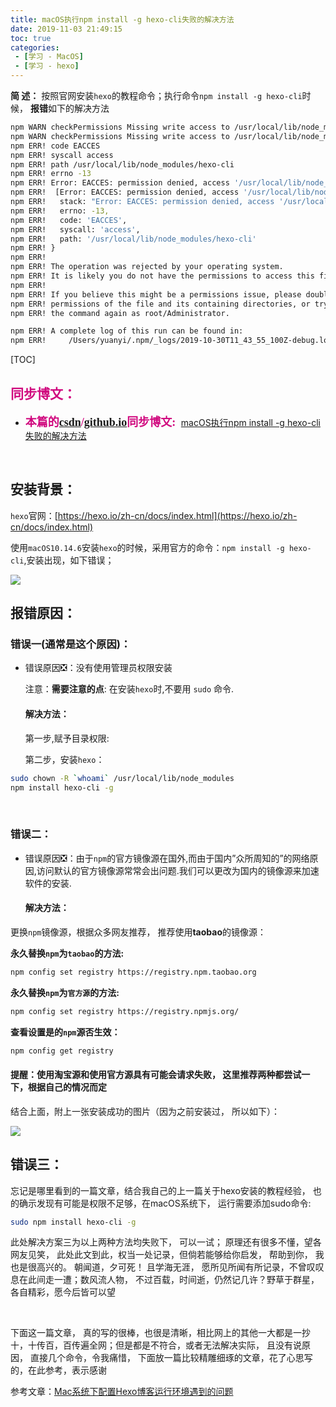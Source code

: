 ```yaml
---
title: macOS执行npm install -g hexo-cli失败的解决方法
date: 2019-11-03 21:49:15
toc: true
categories: 
 - [学习 - MacOS]
 - [学习 - hexo]
---
```


**简  述：**  按照官网安装`hexo`的教程命令；执行命令`npm install -g hexo-cli`时候， **报错**如下的解决方法

```bash
npm WARN checkPermissions Missing write access to /usr/local/lib/node_modules/hexo-cli
npm WARN checkPermissions Missing write access to /usr/local/lib/node_modules/hexo-cli/node_modules/chokidar
npm ERR! code EACCES
npm ERR! syscall access
npm ERR! path /usr/local/lib/node_modules/hexo-cli
npm ERR! errno -13
npm ERR! Error: EACCES: permission denied, access '/usr/local/lib/node_modules/hexo-cli'
npm ERR!  [Error: EACCES: permission denied, access '/usr/local/lib/node_modules/hexo-cli'] {
npm ERR!   stack: "Error: EACCES: permission denied, access '/usr/local/lib/node_modules/hexo-cli'",
npm ERR!   errno: -13,
npm ERR!   code: 'EACCES',
npm ERR!   syscall: 'access',
npm ERR!   path: '/usr/local/lib/node_modules/hexo-cli'
npm ERR! }
npm ERR! 
npm ERR! The operation was rejected by your operating system.
npm ERR! It is likely you do not have the permissions to access this file as the current user
npm ERR! 
npm ERR! If you believe this might be a permissions issue, please double-check the
npm ERR! permissions of the file and its containing directories, or try running
npm ERR! the command again as root/Administrator.

npm ERR! A complete log of this run can be found in:
npm ERR!     /Users/yuanyi/.npm/_logs/2019-10-30T11_43_55_100Z-debug.log
```

<!-- more -->

[TOC]

## <font color=#D0087E  face="幼圆">同步博文：</font>

- <font color=#D0087E  size=4 face="幼圆">**本篇的[csdn](https://blog.csdn.net/qq_33154343)/[github.io](https://touwoyimuli.github.io/)同步博文:** </font> [macOS执行npm install -g hexo-cli失败的解决方法](https://blog.csdn.net/qq_33154343/article/details/102887721)

<br>

## 安装背景：

`hexo`官网：[https://hexo.io/zh-cn/docs/index.html](https://hexo.io/zh-cn/docs/index.html)

使用`macOS10.14.6`安装`hexo`的时候，采用官方的命令：`npm install -g hexo-cli`,安装出现，如下错误；

<img src="https://raw.githubusercontent.com/touwoyimuli/FigureBed/dev/img2/ss.png"/>

<br>

## 报错原因：

### 错误一(通常是这个原因)：

- 错误原因❎：没有使用管理员权限安装

    注意：**需要注意的点**: 在安装`hexo`时,不要用 `sudo` 命令.

    #### 解决方法：

    第一步,赋予目录权限:

    第二步，安装`hexo`：

```bash
sudo chown -R `whoami` /usr/local/lib/node_modules
npm install hexo-cli -g
```

<br>

### 错误二：

- 错误原因❎：由于`npm`的官方镜像源在国外,而由于国内”众所周知的”的网络原因,访问默认的官方镜像源常常会出问题.我们可以更改为国内的镜像源来加速软件的安装.

    #### 解决方法：

更换`npm`镜像源，根据众多网友推荐， 推荐使用**taobao**的镜像源：

**永久替换`npm`为`taobao`的方法:**

```bash
npm config set registry https://registry.npm.taobao.org
```

**永久替换`npm`为`官方源`的方法:**

```bash
npm config set registry https://registry.npmjs.org/
```

**查看设置是的`npm`源否生效：**

```bash
npm config get registry
```

#### 提醒：使用淘宝源和使用官方源具有可能会请求失败， 这里推荐两种都尝试一下，根据自己的情况而定

结合上面，附上一张安装成功的图片（因为之前安装过， 所以如下）：

<img src="https://raw.githubusercontent.com/touwoyimuli/FigureBed/dev/img2/Snipaste_2019-10-30_20-26-41_mark.png"/>

<br>

## 错误三：

忘记是哪里看到的一篇文章，结合我自己的上一篇关于hexo安装的教程经验， 也的确示发现有可能是权限不足够，在macOS系统下， 运行需要添加sudo命令:

```bash
sudo npm install hexo-cli -g
```

此处解决方案三为以上两种方法均失败下， 可以一试； 原理还有很多不懂，望各网友见笑， 此处此文到此，权当一处记录，但倘若能够给你启发， 帮助到你， 我也是很高兴的。 朝闻道，夕可死！ 且学海无涯， 愿所见所闻有所记录，不曾叹叹息在此间走一遭；数风流人物， 不过百载，时间逝，仍然记几许？野草于群星，各自精彩，愿今后皆可以望

<br>

下面这一篇文章， 真的写的很棒，也很是清晰，相比网上的其他一大都是一抄十，十传百，百传遍全网；但是都是不符合，或者无法解决实际， 且没有说原因， 直接几个命令，令我痛惜， 下面放一篇比较精雕细琢的文章，花了心思写的，在此参考，表示感谢

参考文章：[Mac系统下配置Hexo博客运行环境遇到的问题](https://www.itfanr.cc/2017/10/27/problems-for-configuring-hexo-blog-in-mac/) 





